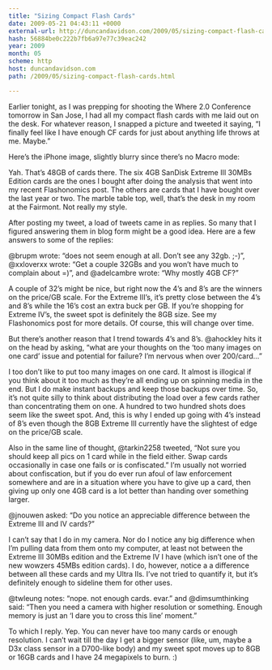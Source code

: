 ```yaml
---
title: "Sizing Compact Flash Cards"
date: 2009-05-21 04:43:11 +0000
external-url: http://duncandavidson.com/2009/05/sizing-compact-flash-cards.html
hash: 56884be0c222b7fb6a97e77c39eac242
year: 2009
month: 05
scheme: http
host: duncandavidson.com
path: /2009/05/sizing-compact-flash-cards.html

---
```


Earlier tonight, as I was prepping for shooting the Where 2.0 Conference tomorrow in San Jose,  I had all my compact flash cards with me laid out on the desk. For whatever reason, I snapped a picture and tweeted it saying, “I finally feel like I have enough CF cards for just about anything life throws at me. Maybe.” 


Here’s the iPhone image, slightly blurry since there’s no Macro mode:





Yah. That’s 48GB of cards there. The six 4GB SanDisk Extreme III 30MBs Edition cards are the ones I bought after doing the analysis that went into my recent Flashonomics post. The others are cards that I have bought over the last year or two. The marble table top, well, that’s the desk in my room at the Fairmont. Not really my style.


After posting my tweet, a load of tweets came in as replies. So many that I figured answering them in blog form might be a good idea. Here are a few answers to some of the replies:


@brupm wrote: “does not seem enough at all. Don’t see any 32gb. ;-)”, @xxloverxx wrote:  “Get a couple 32GBs and you won’t have much to complain about =)”, and @adelcambre wrote: “Why mostly 4GB CF?”


A couple of 32’s might be nice, but right now the 4’s and 8’s are the winners on the price/GB scale. For the Extreme III’s, it’s pretty close between the 4’s and 8’s while the 16’s cost an extra buck per GB. If you’re shopping for Extreme IV’s, the sweet spot is definitely the 8GB size. See my Flashonomics post for more details. Of course, this will change over time. 


But there’s another reason that I trend towards 4’s and 8’s. @ahockley hits it on the head by asking, “what are your thoughts on the ‘too many images on one card’ issue and potential for failure? I’m nervous when over 200/card…” 


I too don’t like to put too many images on one card. It almost is illogical if you think about it too much as they’re all ending up on spinning media in the end. But I do make instant backups and keep those backups over time. So, it’s not quite silly to think about distributing the load over a few cards rather than concentrating them on one. A hundred to two hundred shots does seem like the sweet spot. And, this is why I ended up going with 4’s instead of 8’s even though the 8GB Extreme III currently have the slightest of edge on the price/GB scale.


Also in the same line of thought, @tarkin2258 tweeted, “Not sure you should keep all pics on 1 card while in the field either. Swap cards occasionally in case one fails or is confiscated.” I’m usually not worried about confiscation, but if you do ever run afoul of law enforcement somewhere and are in a situation where you have to give up a card, then giving up only one 4GB card is a lot better than handing over something larger. 


@jnouwen asked:  “Do you notice an appreciable difference between the Extreme III and IV cards?”


I can’t say that I do in my camera. Nor do I notice any big difference when I’m pulling data from them onto my computer, at least not between the Extreme III 30MBs edition and the Extreme IV I have (which isn’t one of the new wowzers 45MBs edition cards). I do, however, notice a a difference between all these cards and my Ultra IIs. I’ve not tried to quantify it, but it’s definitely enough to sideline them for other uses.


@twleung notes: “nope. not enough cards. evar.” and @dimsumthinking said: “Then you need a camera with higher resolution or something. Enough memory is just an ‘I dare you to cross this line’ moment.” 


To which I reply. Yep. You can never have too many cards or enough resolution. I can’t wait till the day I get a bigger sensor (like, um, maybe a D3x class sensor in a D700-like body) and my sweet spot moves up to 8GB or 16GB cards and I have 24 megapixels to burn. :)

